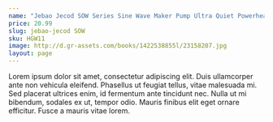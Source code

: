 ```yaml
---
name: "Jebao Jecod SOW Series Sine Wave Maker Pump Ultra Quiet Powerhead with Controller"
price: 20.99
slug: jebao-jecod SOW
sku: HGW11
image: http://d.gr-assets.com/books/1422538855l/23158207.jpg
layout: page
---
```

Lorem ipsum dolor sit amet, consectetur adipiscing elit. Duis ullamcorper ante non vehicula eleifend.
Phasellus ut feugiat tellus, vitae malesuada mi. Sed placerat ultrices enim, id fermentum ante tincidunt nec.
Nulla ut mi bibendum, sodales ex ut, tempor odio. Mauris finibus elit eget ornare efficitur. Fusce a mauris vitae lorem.

